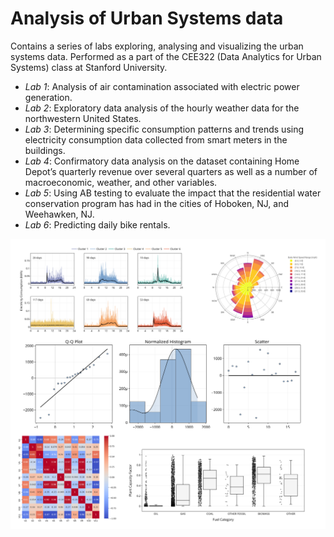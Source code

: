 # Analysis of Urban Systems data
Contains a series of labs exploring, analysing and visualizing the urban systems data. Performed as a part of the CEE322 (Data Analytics for Urban Systems) class at Stanford University.

- _Lab 1_: Analysis of air contamination associated with electric power generation.
- _Lab 2_: Exploratory data analysis of the hourly weather data for the northwestern United States.
- _Lab 3_: Determining specific consumption patterns and trends using electricity consumption data collected from smart meters in the buildings.
- _Lab 4_: Confirmatory data analysis on the dataset containing Home Depot’s quarterly revenue over several quarters as well as a number of macroeconomic, weather, and other variables.
- _Lab 5_: Using AB testing to evaluate the impact that the residential water conservation program has had in the cities of Hoboken, NJ, and Weehawken, NJ.
- _Lab 6_: Predicting daily bike rentals.

![](https://github.com/davydtamrazov/analysis-of-urban-systems-data/blob/main/aux/series_of_plots.png)
